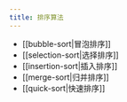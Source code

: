 ```yaml
---
title: 排序算法
---
```


- [[bubble-sort|冒泡排序]]
- [[selection-sort|选择排序]]
- [[insertion-sort|插入排序]]
- [[merge-sort|归并排序]]
- [[quick-sort|快速排序]]
